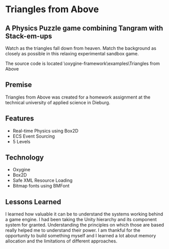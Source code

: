 # Triangles from Above
## A Physics Puzzle game combining Tangram with Stack-em-ups

Watch as the triangles fall down from heaven.
Match the background as closely as possible in this relaxing experimental sandbox game.

The source code is located \oxygine-framework\examples\Triangles from Above


## Premise
Triangles from Above was created for a homework assignment at the technical university of applied science in Dieburg.


## Features
- Real-time Physics using Box2D
- ECS Event Sourcing
- 5 Levels

## Technology
- Oxygine
- Box2D
- Safe XML Resource Loading
- Bitmap fonts using BMFont

## Lessons Learned
I learned how valuable it can be to understand the systems working behind a game engine. I had been taking the Unity hierarchy and its component system for granted. Understanding the principles on which those are based really helped me to understand their power.
I am thankful for the opportunity to build something myself and I learned a lot about memory allocation and the limitations of different approaches.